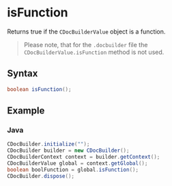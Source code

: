 # isFunction

Returns true if the `CDocBuilderValue` object is a function.

> Please note, that for the `.docbuilder` file the `CDocBuilderValue.isFunction` method is not used.

## Syntax

```java
boolean isFunction();
```

## Example

### Java

``` java
CDocBuilder.initialize("");
CDocBuilder builder = new CDocBuilder();
CDocBuilderContext context = builder.getContext();
CDocBuilderValue global = context.getGlobal();
boolean boolFunction = global.isFunction();
CDocBuilder.dispose();
```
